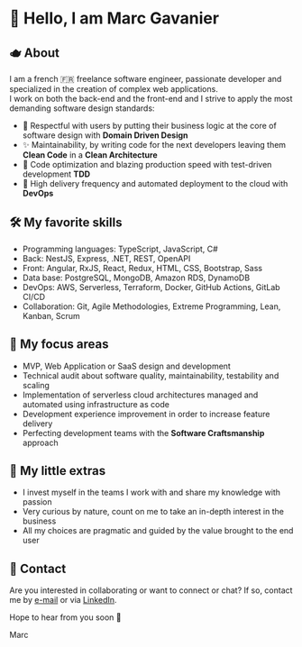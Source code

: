 # 👋 Hello, I am Marc Gavanier

## 🫖 About

I am a french 🇫🇷 freelance software engineer, passionate developer and specialized in the creation of complex web applications.  
I work on both the back-end and the front-end and I strive to apply the most demanding software design standards:

- 👤 Respectful with users by putting their business logic at the core of software design with **Domain Driven Design**
- ✨ Maintainability, by writing code for the next developers leaving them **Clean Code** in a **Clean Architecture**
- 🚀 Code optimization and blazing production speed with test-driven development **TDD**
- 🎉 High delivery frequency and automated deployment to the cloud with **DevOps**

## 🛠️ My favorite skills

- Programming languages: TypeScript, JavaScript, C#
- Back: NestJS, Express, .NET, REST, OpenAPI
- Front: Angular, RxJS, React, Redux, HTML, CSS, Bootstrap, Sass
- Data base: PostgreSQL, MongoDB, Amazon RDS, DynamoDB
- DevOps: AWS, Serverless, Terraform, Docker, GitHub Actions, GitLab CI/CD
- Collaboration: Git, Agile Methodologies, Extreme Programming, Lean, Kanban, Scrum

## 🔬 My focus areas

* MVP, Web Application or SaaS design and development  
* Technical audit about software quality, maintainability, testability and scaling
* Implementation of serverless cloud architectures managed and automated using infrastructure as code
* Development experience improvement in order to increase feature delivery 
* Perfecting development teams with the **Software Craftsmanship** approach 

## 🎁 My little extras

* I invest myself in the teams I work with and share my knowledge with passion
* Very curious by nature, count on me to take an in-depth interest in the business
* All my choices are pragmatic and guided by the value brought to the end user

## 🤙 Contact

Are you interested in collaborating or want to connect or chat? If so, contact me by [e-mail](mailto:marc.gavanier@gmail.com) or via [LinkedIn](https://www.linkedin.com/in/marc-gavanier/).

Hope to hear from you soon 🙂

Marc
